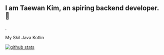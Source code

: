 ## I am Taewan Kim, an spiring backend developer.👋
.
<!--
**programofktw/programofktw** is a ✨ _special_ ✨ repository because its `README.md` (this file) appears on your GitHub profile.

Here are some ideas to get you started:

- 🔭 I’m currently working on ...
- 🌱 I’m currently learning ...
- 👯 I’m looking to collaborate on ...
- 🤔 I’m looking for help with ...
- 💬 Ask me about ...
- 📫 How to reach me: ...
- 😄 Pronouns: ...
- ⚡ Fun fact: ...
-->

My Skil
Java Kotlin

[![github stats](https://github-readme-stats.vercel.app/api?username=programofktw&title_color=F2F2F2&&theme=radical)](https://github.com/anuraghazra/github-readme-stats)


